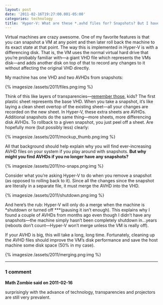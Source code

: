 ```yaml
---
layout: post
date: '2011-02-16T19:27:00.001-05:00'
categories: technology
title: 'Hyper-V: What are these *.avhd files for? Snapshots? But I have no snapshots!'
---
```


Virtual machines are crazy awesome. One of my favorite features is that you can snapshot a VM at any point and then later roll back the machine to its exact state at that point. The way this is implemented in Hyper-V is with a differencing disk. That is, the VM uses the normal virtual hard drive that you’re probably familiar with—a giant VHD file which represents the VMs disk—and adds another disk on top of that to record any changes to it without affecting the original VHD directly. 

My machine has one VHD and two AVHDs from snapshots:

{% imagesize /assets/2011/files.png:img %}

Think of this like layers of transparencies—[remember those](http://en.wikipedia.org/wiki/Transparency_(projection)), kids? The first plastic sheet represents the base VHD. When you take a snapshot, it’s like laying a clean sheet overtop of the existing sheet—all your changes are recorded on the new sheet. In Hyper-V, these extra sheets are AVHDs. Additional snapshots do the same thing—more sheets, more differencing disk AVHDs. To rollback to a given snapshot, you just peel off a sheet. Are hopefully more (but possibly less) clearly: 

{% imagesize /assets/2011/mockup_thumb.png:img %}

All that background should help explain why you will find ever-increasing AVHD files on your system if you play around with snapshots. **But why might you find AVHDs if you no longer have any snapshots?**

{% imagesize /assets/2011/no-snaps.png:img %}

Consider what you’re asking Hyper-V to do when you remove a snapshot (as opposed to rolling back to it). Since all the changes since the snapshot are literally in a separate file, it must merge the AVHD into the VHD.   

{% imagesize /assets/2011/shutdown.png:img %}

And here’s the rub: Hyper-V will only do a merge when the machine is *shutdown or turned off ***(pausing it isn’t enough). This explains why I found a couple of AVHDs from months ago even though I didn’t have any snapshots—the machine simply hasn’t been completely shutdown in...years (reboots don’t count—Hyper-V won’t merge unless the VM is really off).  

If your AVHD is big, this will take a long, long time. Fortunately, cleaning up the AVHD files should improve the VM’s disk performance and save the host machine some disk space (50% in my case).

{% imagesize /assets/2011/merging.png:img %}

---

### 1 comment

**Math Zombie said on 2011-02-16**

surprisingly with the advance of technology, transparencies and projectors are still very prevalent.

